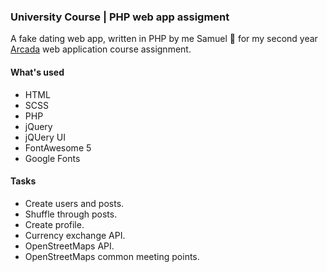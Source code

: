 ### University Course | PHP web app assigment

A fake dating web app, written in PHP by me Samuel 👋 for my second year [Arcada](https://www.arcada.fi/en) web application course assignment.

#### What's used

* HTML
* SCSS
* PHP
* jQuery
* jQUery UI
* FontAwesome 5
* Google Fonts

#### Tasks
* Create users and posts.
* Shuffle through posts.
* Create profile.
* Currency exchange API.
* OpenStreetMaps API.
* OpenStreetMaps common meeting points.
